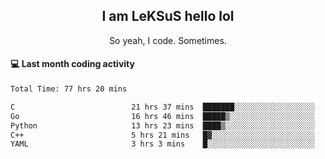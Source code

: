 <h2 align="center">I am LeKSuS hello lol</h2>
<p align="center">So yeah, I code. Sometimes.</p>

#### :computer: Last month coding activity
<!--START_SECTION:waka-->

```txt
Total Time: 77 hrs 20 mins

C                          21 hrs 37 mins  ███████░░░░░░░░░░░░░░░░░░   27.46 %
Go                         16 hrs 46 mins  █████▒░░░░░░░░░░░░░░░░░░░   21.30 %
Python                     13 hrs 23 mins  ████▒░░░░░░░░░░░░░░░░░░░░   17.00 %
C++                        5 hrs 21 mins   █▓░░░░░░░░░░░░░░░░░░░░░░░   06.80 %
YAML                       3 hrs 3 mins    █░░░░░░░░░░░░░░░░░░░░░░░░   03.87 %
```

<!--END_SECTION:waka-->
